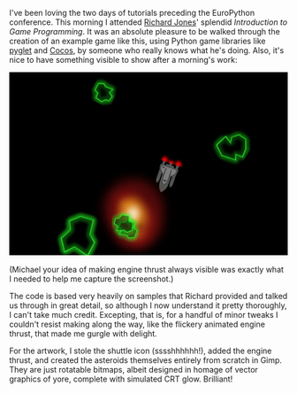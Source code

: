 <!--
.. title: Loving EuroPython Tutorials
.. slug: loving-europython-tutorials
.. date: 2010-07-19 00:08:53-05:00
.. tags: software,python,graphics,gamedev
.. link: 
.. description: 
.. type: text
-->


I've been loving the two days of tutorials preceding the EuroPython
conference. This morning I attended [Richard
Jones](http://www.mechanicalcat.net/richard/log)' splendid *Introduction
to Game Programming*. It was an absolute pleasure to be walked through
the creation of an example game like this, using Python game libraries
like [pyglet](http://pyglet.org/) and [Cocos](http://cocos2d.org/), by
someone who really knows what he's doing. Also, it's nice to have
something visible to show after a morning's work:

![My asteroids.](/files/2010/07/intro-to-game-programming.jpg)

(Michael your idea of making engine thrust always visible was exactly what I
needed to help me capture the screenshot.)

The code is based very heavily on samples that Richard provided and
talked us through in great detail, so although I now understand it
pretty thoroughly, I can't take much credit. Excepting, that is, for a
handful of minor tweaks I couldn't resist making along the way, like the
flickery animated engine thrust, that made me gurgle with delight.

For the artwork, I stole the shuttle icon (sssshhhhhh!), added the
engine thrust, and created the asteroids themselves entirely from
scratch in Gimp. They are just rotatable bitmaps, albeit designed in
homage of vector graphics of yore, complete with simulated CRT glow.
Brilliant!
